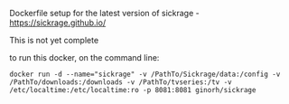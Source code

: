 Dockerfile setup for the latest version of sickrage - https://sickrage.github.io/

This is not yet complete

to run this docker, on the command line:

```
docker run -d --name="sickrage" -v /PathTo/Sickrage/data:/config -v /PathTo/downloads:/downloads -v /PathTo/tvseries:/tv -v /etc/localtime:/etc/localtime:ro -p 8081:8081 ginorh/sickrage
```
